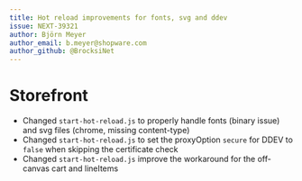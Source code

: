 ```yaml
---
title: Hot reload improvements for fonts, svg and ddev
issue: NEXT-39321
author: Björn Meyer
author_email: b.meyer@shopware.com
author_github: @BrocksiNet
---
```

# Storefront
* Changed `start-hot-reload.js` to properly handle fonts (binary issue) and svg files (chrome, missing content-type)
* Changed `start-hot-reload.js` to set the proxyOption `secure` for DDEV to `false` when skipping the certificate check
* Changed `start-hot-reload.js` improve the workaround for the off-canvas cart and lineItems 
